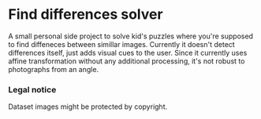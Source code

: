 # Find differences solver
A small personal side project to solve kid's puzzles where you're supposed to find diffeneces between simillar images. Currently it doesn't detect differences itself, just adds visual cues to the user. Since it currently uses affine transformation without any additional processing, it's not robust to photographs from an angle.

### Legal notice
Dataset images might be protected by copyright.
